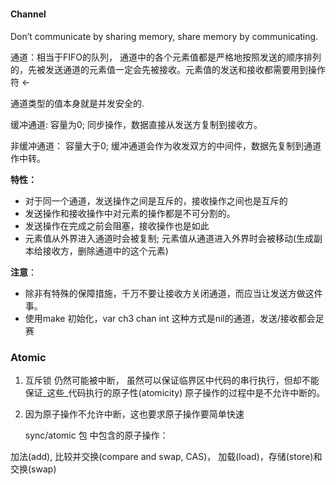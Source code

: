 # 

#### Channel

Don’t communicate by sharing memory, share memory by communicating.

通道：相当于FIFO的队列， 通道中的各个元素值都是严格地按照发送的顺序排列的，先被发送通道的元素值一定会先被接收。元素值的发送和接收都需要用到操作符 &lt;-

通道类型的值本身就是并发安全的.

缓冲通道: 容量为0;  同步操作，数据直接从发送方复制到接收方。

非缓冲通道： 容量大于0;  缓冲通道会作为收发双方的中间件，数据先复制到通道作中转。

**特性：**

* 对于同一个通道，发送操作之间是互斥的，接收操作之间也是互斥的
* 发送操作和接收操作中对元素的操作都是不可分割的。
* 发送操作在完成之前会阻塞，接收操作也是如此
* 元素值从外界进入通道时会被复制; 元素值从通道进入外界时会被移动\(生成副本给接收方，删除通道中的这个元素\)

**注意**：

* 除非有特殊的保障措施，千万不要让接收方关闭通道，而应当让发送方做这件事。
* 使用make 初始化，var ch3 chan int 这种方式是nil的通道，发送/接收都会足赛

### Atomic

1. 互斥锁 仍然可能被中断， 虽然可以保证临界区中代码的串行执行，但却不能保证_这些_代码执行的原子性\(atomicity\) 原子操作的过程中是不允许中断的。 
2.  因为原子操作不允许中断，这也要求原子操作要简单快速

    sync/atomic 包 中包含的原子操作：

加法\(add\),  比较并交换\(compare and swap,  CAS\)， 加载\(load\)，存储\(store\)和交换\(swap\)

